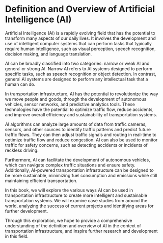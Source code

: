 Definition and Overview of Artificial Intelligence (AI)
=====================================================================

Artificial Intelligence (AI) is a rapidly evolving field that has the potential to transform many aspects of our daily lives. It involves the development and use of intelligent computer systems that can perform tasks that typically require human intelligence, such as visual perception, speech recognition, decision making, and language translation.

AI can be broadly classified into two categories: narrow or weak AI and general or strong AI. Narrow AI refers to AI systems designed to perform specific tasks, such as speech recognition or object detection. In contrast, general AI systems are designed to perform any intellectual task that a human can do.

In transportation infrastructure, AI has the potential to revolutionize the way we move people and goods, through the development of autonomous vehicles, sensor networks, and predictive analytics tools. These technologies have the potential to optimize traffic flow, reduce accidents, and improve overall efficiency and sustainability of transportation systems.

AI algorithms can analyze large amounts of data from traffic cameras, sensors, and other sources to identify traffic patterns and predict future traffic flows. They can then adjust traffic signals and routing in real-time to optimize traffic flow and reduce congestion. AI can also be used to monitor traffic for safety concerns, such as detecting accidents or incidents of reckless driving.

Furthermore, AI can facilitate the development of autonomous vehicles, which can navigate complex traffic situations and ensure safety. Additionally, AI-powered transportation infrastructure can be designed to be more sustainable, minimizing fuel consumption and emissions while still maintaining efficient transportation.

In this book, we will explore the various ways AI can be used in transportation infrastructure to create more intelligent and sustainable transportation systems. We will examine case studies from around the world, analyzing the success of current projects and identifying areas for further development.

Through this exploration, we hope to provide a comprehensive understanding of the definition and overview of AI in the context of transportation infrastructure, and inspire further research and development in this field.
